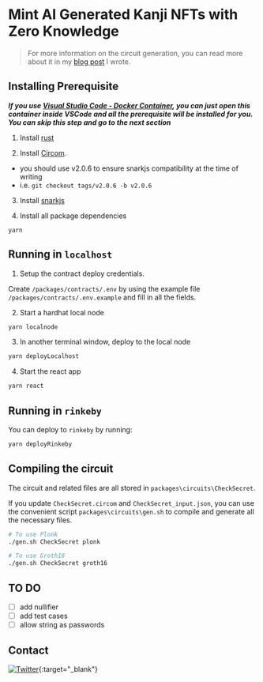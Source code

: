 # Mint AI Generated Kanji NFTs with Zero Knowledge

> For more information on the circuit generation, you can read more about it in my [blog post](https://flyingnobita.com/posts/2022/05/07/mint-nft-ecdsa) I wrote.

## Installing Prerequisite

***If you use [Visual Studio Code - Docker Container](https://code.visualstudio.com/docs/remote/containers), you can just open this container inside VSCode and all the prerequisite will be installed for you. You can skip this step and go to the next section***

1) Install [rust](https://www.rust-lang.org/tools/install)

2) Install [Circom](https://docs.circom.io/getting-started/installation/). 
  - you should use v2.0.6 to ensure snarkjs compatibility at the time of writing
  - i.e. `git checkout tags/v2.0.6 -b v2.0.6`

3) Install [snarkjs](https://github.com/iden3/snarkjs)

4) Install all package dependencies

```
yarn
```

## Running in `localhost`

1) Setup the contract deploy credentials.

Create `/packages/contracts/.env` by using the example file `/packages/contracts/.env.example` and fill in all the fields.

2) Start a hardhat local node

```bash
yarn localnode
```

3) In another terminal window, deploy to the local node

```bash
yarn deployLocalhost
```

4) Start the react app

```bash
yarn react
```

## Running in `rinkeby`

You can deploy to `rinkeby` by running:

```bash
yarn deployRinkeby
```

## Compiling the circuit

The circuit and related files are all stored in `packages\circuits\CheckSecret`.

If you update `CheckSecret.circom` and  `CheckSecret_input.json`, you can use the convenient script `packages\circuits\gen.sh` to compile and generate all the necessary files.

```bash
# To use Plonk
./gen.sh CheckSecret plonk

# To use Groth16
./gen.sh CheckSecret groth16
```

## TO DO

- [ ] add nullifier
- [ ] add test cases
- [ ] allow string as passwords

## Contact

[![Twitter](https://img.shields.io/twitter/url/https/twitter.com/cloudposse.svg?style=social&label=%20%40FlyingNobita)](https://twitter.com/FlyingNobita){:target="_blank"} 
